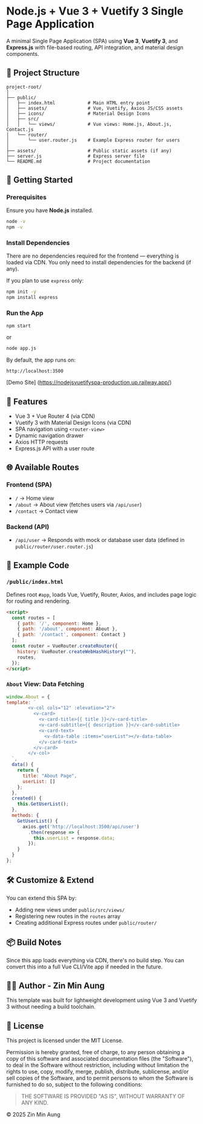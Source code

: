 # Node.js + Vue 3 + Vuetify 3 Single Page Application

A minimal Single Page Application (SPA) using **Vue 3**, **Vuetify 3**, and **Express.js** with file-based routing, API integration, and material design components.

## 📁 Project Structure

```
project-root/
│
├── public/
│   ├── index.html            # Main HTML entry point
│   ├── assets/               # Vue, Vuetify, Axios JS/CSS assets
│   ├── icons/                # Material Design Icons
│   ├── src/
│   │   └── views/            # Vue views: Home.js, About.js, Contact.js
│   └── router/
│       └── user.router.js    # Example Express router for users
│
├── assets/                   # Public static assets (if any)
├── server.js                 # Express server file
└── README.md                 # Project documentation
```

## 🚀 Getting Started

### Prerequisites

Ensure you have **Node.js** installed.

```bash
node -v
npm -v
```

### Install Dependencies

There are no dependencies required for the frontend — everything is loaded via CDN. You only need to install dependencies for the backend (if any).

If you plan to use `express` only:

```bash
npm init -y
npm install express
```

### Run the App

```bash
npm start 
```
or 
```bash
node app.js 
```
By default, the app runs on:

```
http://localhost:3500
```
[Demo Site] (https://nodejsvuetifyspa-production.up.railway.app/)
## 🧩 Features

- Vue 3 + Vue Router 4 (via CDN)
- Vuetify 3 with Material Design Icons (via CDN)
- SPA navigation using `<router-view>`
- Dynamic navigation drawer
- Axios HTTP requests
- Express.js API with a user route

## 🌐 Available Routes

### Frontend (SPA)

- `/` → Home view
- `/about` → About view (fetches users via `/api/user`)
- `/contact` → Contact view

### Backend (API)

- `/api/user` → Responds with mock or database user data (defined in `public/router/user.router.js`)

## 📝 Example Code

### `/public/index.html`

Defines root `#app`, loads Vue, Vuetify, Router, Axios, and includes page logic for routing and rendering.

```html
<script>
  const routes = [
    { path: '/', component: Home },
    { path: '/about', component: About },
    { path: '/contact', component: Contact }
  ];
  const router = VueRouter.createRouter({
    history: VueRouter.createWebHashHistory(""),
    routes,
  });
</script>
```

### `About` View: Data Fetching

```js
window.About = {
template: `
        <v-col cols="12" :elevation="2">
          <v-card>
            <v-card-title>{{ title }}</v-card-title>
            <v-card-subtitle>{{ description }}</v-card-subtitle>
            <v-card-text>
              <v-data-table :items="userList"></v-data-table>
            </v-card-text>
          </v-card>
        </v-col>
  `,
  data() {
    return {
      title: "About Page",
      userList: []
    };
  },
  created() {
    this.GetUserList();
  },
  methods: {
    GetUserList() {
      axios.get('http://localhost:3500/api/user')
        .then(response => {
          this.userList = response.data;
        });
    }
  }
};
```

## 🛠 Customize & Extend

You can extend this SPA by:

- Adding new views under `public/src/views/`
- Registering new routes in the `routes` array
- Creating additional Express routes under `public/router/`

## 📦 Build Notes

Since this app loads everything via CDN, there's no build step. You can convert this into a full Vue CLI/Vite app if needed in the future.

## 🧑‍💻 Author - Zin Min Aung

This template was built for lightweight development using Vue 3 and Vuetify 3 without needing a build toolchain.

## 📄 License

This project is licensed under the MIT License.

Permission is hereby granted, free of charge, to any person obtaining a copy of this software and associated documentation files 
(the "Software"), to deal in the Software without restriction, including without limitation the rights to use, copy, modify, 
merge, publish, distribute, sublicense, and/or sell copies of the Software, and to permit persons to whom the Software is 
furnished to do so, subject to the following conditions:

> THE SOFTWARE IS PROVIDED "AS IS", WITHOUT WARRANTY OF ANY KIND.

© 2025 Zin Min Aung
